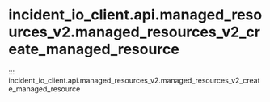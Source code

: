 # incident_io_client.api.managed_resources_v2.managed_resources_v2_create_managed_resource

::: incident_io_client.api.managed_resources_v2.managed_resources_v2_create_managed_resource
